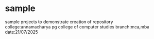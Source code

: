 # sample
sample projects to demonstrate creation of repository
college:annamacharya pg college of computer studies
branch:mca,mba
date:21/07/2025 
